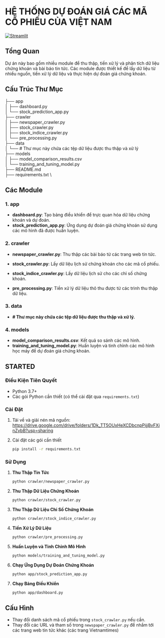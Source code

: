 # HỆ THỐNG DỰ ĐOÁN GIÁ CÁC MÃ CỔ PHIẾU CỦA VIỆT NAM

[![Streamlit](https://img.shields.io/badge/Go%20To-Streamlit%20Cloud-red?logo=streamlit)](https://polyps-segmentation-txgih92nkah.streamlit.app/)

## Tổng Quan

Dự án này bao gồm nhiều module để thu thập, tiền xử lý và phân tích dữ liệu chứng khoán và bài báo tin tức. Các module được thiết kế để lấy dữ liệu từ nhiều nguồn, tiền xử lý dữ liệu và thực hiện dự đoán giá chứng khoán.

## Cấu Trúc Thư Mục
├── app \
│ ├── dashboard.py \
│ └── stock_prediction_app.py \
├── crawler \
│ ├── newspaper_crawler.py \
│ ├── stock_crawler.py \
│ ├── stock_indice_crawler.py \
│ └── pre_processing.py \
├── data \
│ └── # Thư mục này chứa các tệp dữ liệu được thu thập và xử lý \
├── models \
│ ├── model_comparison_results.csv \
│ └── training_and_tuning_model.py \
├── README.md \
├── requirements.txt \

## Các Module

### 1. app
- **dashboard.py**: Tạo bảng điều khiển để trực quan hóa dữ liệu chứng khoán và dự đoán.
- **stock_prediction_app.py**: Ứng dụng dự đoán giá chứng khoán sử dụng các mô hình đã được huấn luyện.

### 2. crawler
- **newspaper_crawler.py**: Thu thập các bài báo từ các trang web tin tức.

- **stock_crawler.py**: Lấy dữ liệu lịch sử chứng khoán cho các mã cổ phiếu.
- **stock_indice_crawler.py**: Lấy dữ liệu lịch sử cho các chỉ số chứng khoán.
- **pre_processing.py**: Tiền xử lý dữ liệu thô thu được từ các trình thu thập dữ liệu.

### 3. data
- **# Thư mục này chứa các tệp dữ liệu được thu thập và xử lý.**

### 4. models
- **model_comparison_results.csv**: Kết quả so sánh các mô hình.
- **training_and_tuning_model.py**: Huấn luyện và tinh chỉnh các mô hình học máy để dự đoán giá chứng khoán.

## STARTED

### Điều Kiện Tiên Quyết

- Python 3.7+
- Các gói Python cần thiết (có thể cài đặt qua `requirements.txt`)

### Cài Đặt

1. Tải về và giải nén mã nguồn: https://drive.google.com/drive/folders/1Dk_TT5OUxHeXCDbcnpPijjBvFXinZybB?usp=sharing

2. Cài đặt các gói cần thiết
    ```sh
    pip install -r requirements.txt
    ```

### Sử Dụng

1. **Thu Thập Tin Tức**
    ```sh
    python crawler/newspaper_crawler.py
    ```

2. **Thu Thập Dữ Liệu Chứng Khoán**
    ```sh
    python crawler/stock_crawler.py
    ```

3. **Thu Thập Dữ Liệu Chỉ Số Chứng Khoán**
    ```sh
    python crawler/stock_indice_crawler.py
    ```

4. **Tiền Xử Lý Dữ Liệu**
    ```sh
    python crawler/pre_processing.py
    ```

5. **Huấn Luyện và Tinh Chỉnh Mô Hình**
    ```sh
    python models/training_and_tuning_model.py
    ```

6. **Chạy Ứng Dụng Dự Đoán Chứng Khoán**
    ```sh
    python app/stock_prediction_app.py
    ```

7. **Chạy Bảng Điều Khiển**
    ```sh
    python app/dashboard.py
    ```

## Cấu Hình

- Thay đổi danh sách mã cổ phiếu trong `stock_crawler.py` nếu cần.
- Thay đổi các URL và tham số trong `newspaper_crawler.py` để nhắm tới các trang web tin tức khác (các trang Vietnamtimes)
